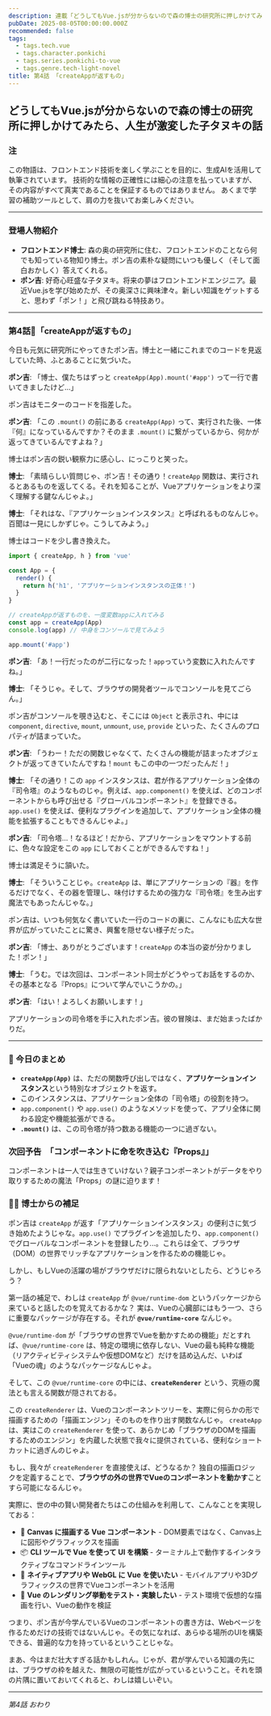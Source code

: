 ```yaml
---
description: 連載「どうしてもVue.jsが分からないので森の博士の研究所に押しかけてみたら、人生が激変した子タヌキの話」\nフロントエンドエンジニアを夢見る子タヌキ・ポン吉が、森の奥の研究所で天才博士と出会い、Vue.jsの不思議な世界に飛び込む！
pubDate: 2025-08-05T00:00:00.000Z
recommended: false
tags:
  - tags.tech.vue
  - tags.character.ponkichi
  - tags.series.ponkichi-to-vue
  - tags.genre.tech-light-novel
title: 第4話 「createAppが返すもの」 
---
```


## どうしてもVue.jsが分からないので森の博士の研究所に押しかけてみたら、人生が激変した子タヌキの話

### 注

この物語は、フロントエンド技術を楽しく学ぶことを目的に、生成AIを活用して執筆されています。
技術的な情報の正確性には細心の注意を払っていますが、その内容がすべて真実であることを保証するものではありません。
あくまで学習の補助ツールとして、肩の力を抜いてお楽しみください。

---

### 登場人物紹介

*   **フロントエンド博士**: 森の奥の研究所に住む、フロントエンドのことなら何でも知っている物知り博士。ポン吉の素朴な疑問にいつも優しく（そして面白おかしく）答えてくれる。
*   **ポン吉**: 好奇心旺盛な子タヌキ。将来の夢はフロントエンドエンジニア。最近Vue.jsを学び始めたが、その奥深さに興味津々。新しい知識をゲットすると、思わず「ポン！」と飛び跳ねる特技あり。

---

### 第4話🦝「createAppが返すもの」

今日も元気に研究所にやってきたポン吉。博士と一緒にこれまでのコードを見返していた時、ふとあることに気づいた。

**ポン吉**: 「博士、僕たちはずっと `createApp(App).mount('#app')` って一行で書いてきましたけど...」

ポン吉はモニターのコードを指差した。

**ポン吉**: 「この `.mount()` の前にある `createApp(App)` って、実行された後、一体『何』になっているんですか？そのまま `.mount()` に繋がっているから、何かが返ってきているんですよね？」

博士はポン吉の鋭い観察力に感心し、にっこりと笑った。

**博士**: 「素晴らしい質問じゃ、ポン吉！その通り！`createApp` 関数は、実行されるとあるものを返してくる。それを知ることが、Vueアプリケーションをより深く理解する鍵なんじゃよ。」

**博士**: 「それはな、『アプリケーションインスタンス』と呼ばれるものなんじゃ。百聞は一見にしかずじゃ。こうしてみよう。」

博士はコードを少し書き換えた。

```javascript
import { createApp, h } from 'vue'

const App = {
  render() {
    return h('h1', 'アプリケーションインスタンスの正体！')
  }
}

// createAppが返すものを、一度変数appに入れてみる
const app = createApp(App)
console.log(app) // 中身をコンソールで見てみよう

app.mount('#app')
```

**ポン吉**: 「あ！一行だったのが二行になった！`app`っていう変数に入れたんですね。」

**博士**: 「そうじゃ。そして、ブラウザの開発者ツールでコンソールを見てごらん。」

ポン吉がコンソールを覗き込むと、そこには `Object` と表示され、中には `component`, `directive`, `mount`, `unmount`, `use`, `provide` といった、たくさんのプロパティが詰まっていた。

**ポン吉**: 「うわー！ただの関数じゃなくて、たくさんの機能が詰まったオブジェクトが返ってきていたんですね！`mount` もこの中の一つだったんだ！」

**博士**: 「その通り！この `app` インスタンスは、君が作るアプリケーション全体の『司令塔』のようなものじゃ。例えば、`app.component()` を使えば、どのコンポーネントからも呼び出せる『グローバルコンポーネント』を登録できる。`app.use()` を使えば、便利なプラグインを追加して、アプリケーション全体の機能を拡張することもできるんじゃよ。」

**ポン吉**: 「司令塔...！なるほど！だから、アプリケーションをマウントする前に、色々な設定をこの `app` にしておくことができるんですね！」

博士は満足そうに頷いた。

**博士**: 「そういうことじゃ。`createApp` は、単にアプリケーションの『器』を作るだけでなく、その器を管理し、味付けするための強力な『司令塔』を生み出す魔法でもあったんじゃな。」

ポン吉は、いつも何気なく書いていた一行のコードの裏に、こんなにも広大な世界が広がっていたことに驚き、興奮を隠せない様子だった。

**ポン吉**: 「博士、ありがとうございます！`createApp` の本当の姿が分かりました！ポン！」

**博士**: 「うむ。では次回は、コンポーネント同士がどうやってお話をするのか、その基本となる『Props』について学んでいこうかの。」

**ポン吉**: 「はい！よろしくお願いします！」

アプリケーションの司令塔を手に入れたポン吉。彼の冒険は、まだ始まったばかりだ。

---

### **🌟 今日のまとめ**

- **`createApp(App)`** は、ただの関数呼び出しではなく、**アプリケーションインスタンス**という特別なオブジェクトを返す。
- このインスタンスは、アプリケーション全体の「司令塔」の役割を持つ。
- `app.component()` や `app.use()` のようなメソッドを使って、アプリ全体に関わる設定や機能拡張ができる。
- **`.mount()`** は、この司令塔が持つ数ある機能の一つに過ぎない。

### **次回予告　「コンポーネントに命を吹き込む『Props』」**  

コンポーネントは一人では生きていけない？親子コンポーネントがデータをやり取りするための魔法「Props」の謎に迫ります！

###  👨‍🏫 博士からの補足

ポン吉は `createApp` が返す「アプリケーションインスタンス」の便利さに気づき始めたようじゃな。`app.use()` でプラグインを追加したり、`app.component()` でグローバルなコンポーネントを登録したり...。これらは全て、ブラウザ（DOM）の世界でリッチなアプリケーションを作るための機能じゃ。

しかし、もしVueの活躍の場がブラウザだけに限られないとしたら、どうじゃろう？

第一話の補足で、わしは `createApp` が `@vue/runtime-dom` というパッケージから来ていると話したのを覚えておるかな？
実は、Vueの心臓部にはもう一つ、さらに重要なパッケージが存在する。それが **`@vue/runtime-core`** なんじゃ。

`@vue/runtime-dom` が「ブラウザの世界でVueを動かすための機能」だとすれば、`@vue/runtime-core` は、特定の環境に依存しない、Vueの最も純粋な機能（リアクティビティシステムや仮想DOMなど）だけを詰め込んだ、いわば「Vueの魂」のようなパッケージなんじゃよ。

そして、この `@vue/runtime-core` の中には、**`createRenderer`** という、究極の魔法とも言える関数が隠されておる。

この `createRenderer` は、Vueのコンポーネントツリーを、実際に何らかの形で描画するための「描画エンジン」そのものを作り出す関数なんじゃ。
`createApp` は、実はこの `createRenderer` を使って、あらかじめ「ブラウザのDOMを描画するためのエンジン」を内蔵した状態で我々に提供されている、便利なショートカットに過ぎんのじゃよ。

もし、我々が `createRenderer` を直接使えば、どうなるか？
独自の描画ロジックを定義することで、**ブラウザの外の世界でVueのコンポーネントを動かす**ことすら可能になるんじゃ。

実際に、世の中の賢い開発者たちはこの仕組みを利用して、こんなことを実現しておる：

*   🎨 **Canvas に描画する Vue コンポーネント** - DOM要素ではなく、Canvas上に図形やグラフィックスを描画
*   📦 **CLI ツールで Vue を使って UI を構築** - ターミナル上で動作するインタラクティブなコマンドラインツール
*   📱 **ネイティブアプリや WebGL に Vue を使いたい** - モバイルアプリや3Dグラフィックスの世界でVueコンポーネントを活用
*   🧪 **Vue のレンダリング挙動をテスト・実験したい** - テスト環境で仮想的な描画を行い、Vueの動作を検証

つまり、ポン吉が今学んでいるVueのコンポーネントの書き方は、Webページを作るためだけの技術ではないんじゃ。その気になれば、あらゆる場所のUIを構築できる、普遍的な力を持っているということじゃな。

まあ、今はまだ壮大すぎる話かもしれん。じゃが、君が学んでいる知識の先には、ブラウザの枠を越えた、無限の可能性が広がっているということ。それを頭の片隅に置いておいてくれると、わしは嬉しいぞい。

---
*第4話 おわり*
